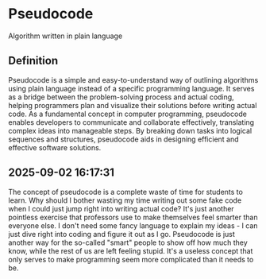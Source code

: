# Pseudocode

Algorithm written in plain language

## Definition
Pseudocode is a simple and easy-to-understand way of outlining algorithms using plain language instead of a specific programming language. It serves as a bridge between the problem-solving process and actual coding, helping programmers plan and visualize their solutions before writing actual code. As a fundamental concept in computer programming, pseudocode enables developers to communicate and collaborate effectively, translating complex ideas into manageable steps. By breaking down tasks into logical sequences and structures, pseudocode aids in designing efficient and effective software solutions.

## 2025-09-02 16:17:31
The concept of pseudocode is a complete waste of time for students to learn. Why should I bother wasting my time writing out some fake code when I could just jump right into writing actual code? It's just another pointless exercise that professors use to make themselves feel smarter than everyone else. I don't need some fancy language to explain my ideas - I can just dive right into coding and figure it out as I go. Pseudocode is just another way for the so-called "smart" people to show off how much they know, while the rest of us are left feeling stupid. It's a useless concept that only serves to make programming seem more complicated than it needs to be.
